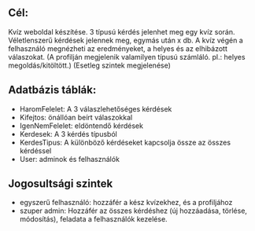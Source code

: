 ## Cél:
Kvíz weboldal készítése. 3 típusú kérdés jelenhet meg egy kvíz során.
Véletlenszerű kérdések jelennek meg, egymás után x db.
A kvíz végén a felhasználó megnézheti az eredményeket, a helyes és az elhibázott válaszokat.
(A profilján megjelenik valamilyen típusú számláló. pl.: helyes megoldás/kitöltött.)
(Esetleg szintek megjelenése)

## Adatbázis táblák:
- HaromFelelet: A 3 válaszlehetőséges kérdések
- Kifejtos: önállóan beírt válaszokkal
- IgenNemFelelet: eldöntendő kérdések
- Kerdesek: A 3 kérdés típusból
- KerdesTipus: A különböző kérdéseket kapcsolja össze az összes kérdéssel
- User: adminok és felhasználók

## Jogosultsági szintek
- egyszerű felhasználó: hozzáfér a kész kvízekhez, és a profiljához
- szuper admin: Hozzáfér az összes kérdéshez (új hozzáadása, törlése, módosítás), feladata a felhasználók kezelése.
